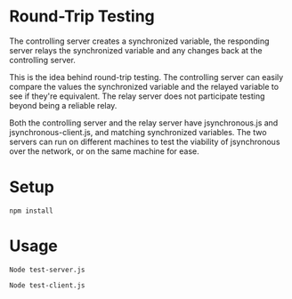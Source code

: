 # Round-Trip Testing

The controlling server creates a synchronized variable, the responding server relays the synchronized variable and any changes back at the controlling server.

This is the idea behind round-trip testing. The controlling server can easily compare the values the synchronized variable and the relayed variable to see if they're equivalent. The relay server does not participate testing beyond being a reliable relay.

Both the controlling server and the relay server have jsynchronous.js and jsynchronous-client.js, and matching synchronized variables. The two servers can run on different machines to test the viability of jsynchronous over the network, or on the same machine for ease.

# Setup
```npm install```

# Usage

```Node test-server.js```

```Node test-client.js```
